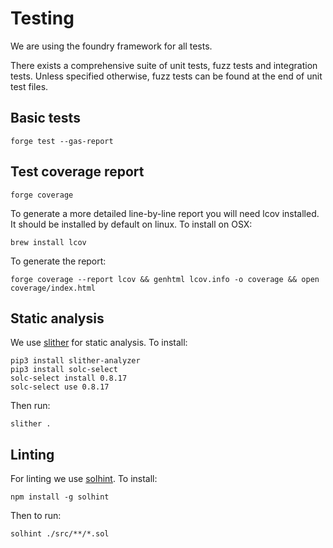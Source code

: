 # Testing

We are using the foundry framework for all tests.

There exists a comprehensive suite of unit tests, fuzz tests and integration tests. Unless specified otherwise, fuzz tests can be found at the end of unit test files.

## Basic tests

```
forge test --gas-report
```

## Test coverage report

```
forge coverage
```

To generate a more detailed line-by-line report you will need lcov installed.
It should be installed by default on linux. To install on OSX:

```
brew install lcov
```

To generate the report:

```
forge coverage --report lcov && genhtml lcov.info -o coverage && open coverage/index.html
```

## Static analysis

We use [slither](https://github.com/crytic/slither/) for static analysis. To install:

```
pip3 install slither-analyzer
pip3 install solc-select
solc-select install 0.8.17
solc-select use 0.8.17
```

Then run:

```
slither .
```

## Linting

For linting we use [solhint](https://github.com/protofire/solhint). To install:

```
npm install -g solhint
```

Then to run:

```
solhint ./src/**/*.sol
```
